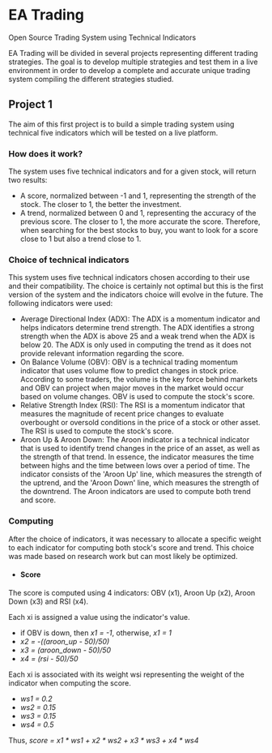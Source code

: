 # EA Trading
Open Source Trading System using Technical Indicators

EA Trading will be divided in several projects representing different trading strategies. The goal is to develop multiple strategies and test them in a live environment in order to develop a complete and accurate unique trading system compiling the different strategies studied.

## Project 1

The aim of this first project is to build a simple trading system using technical five indicators which will be tested on a live platform. 

### How does it work?

The system uses five technical indicators and for a given stock, will return two results:

- A score, normalized between -1 and 1, representing the strength of the stock. The closer to 1, the better the investment. 
- A trend, normalized between 0 and 1, representing the accuracy of the previous score. The closer to 1, the more accurate the score.
Therefore, when searching for the best stocks to buy, you want to look for a score close to 1 but also a trend close to 1.


### Choice of technical indicators

This system uses five technical indicators chosen according to their use and their compatibility. The choice is certainly not optimal but this is the first version of the system and the indicators choice will evolve in the future. 
The following indicators were used: 

- Average Directional Index (ADX): The ADX is a momentum indicator and helps indicators determine trend strength. The ADX identifies a strong strength when the ADX is above 25 and a weak trend when the ADX is below 20. The ADX is only used in computing the trend as it does not provide relevant information regarding the score.
- On Balance Volume (OBV): OBV is a technical trading momentum indicator that uses volume flow to predict changes in stock price. According to some traders, the volume is the key force behind markets and OBV can project when major moves in the market would occur based on volume changes. OBV is used to compute the stock's score.
- Relative Strength Index (RSI): The RSI is a momentum indicator that measures the magnitude of recent price changes to evaluate overbought or oversold conditions in the price of a stock or other asset. The RSI is used to compute the stock's score.
- Aroon Up & Aroon Down: The Aroon indicator is a technical indicator that is used to identify trend changes in the price of an asset, as well as the strength of that trend. In essence, the indicator measures the time between highs and the time between lows over a period of time. The indicator consists of the 'Aroon Up' line, which measures the strength of the uptrend, and the 'Aroon Down' line, which measures the strength of the downtrend. The Aroon indicators are used to compute both trend and score. 

### Computing 

After the choice of indicators, it was necessary to allocate a specific weight to each indicator for computing both stock's score and trend. This choice was made based on research work but can most likely be optimized. 

- #### Score
The score is computed using 4 indicators: OBV (x1), Aroon Up (x2), Aroon Down (x3) and RSI (x4). 

Each xi is assigned a value using the indicator's value. 
- if OBV is down, then *x1 = -1*, otherwise, *x1 = 1*
- *x2 = -((aroon_up - 50)/50)*
- *x3 = (aroon_down - 50)/50*
- *x4 = (rsi - 50)/50*

Each xi is associated with its weight wsi representing the weight of the indicator when computing the score.
- *ws1 = 0.2*
- *ws2 = 0.15*
- *ws3 = 0.15*
- *ws4 = 0.5*

Thus, *score = x1 * ws1 + x2 * ws2 + x3 * ws3 + x4 * ws4*



